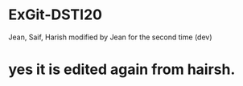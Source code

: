 # ExGit-DSTI20
Jean, Saif, Harish
modified by Jean for the second time (dev)
# yes it is edited again from hairsh.
